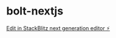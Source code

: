 # bolt-nextjs

[Edit in StackBlitz next generation editor ⚡️](https://stackblitz.com/~/github.com/m91michel/bolt-nextjs)